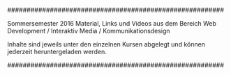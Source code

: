 ########################################################


Sommersemester 2016
Material, Links und Videos aus dem Bereich Web Development / Interaktiv Media / Kommunikationsdesign


Inhalte sind jeweils unter den einzelnen Kursen abgelegt und können jederzeit heruntergeladen werden. 




########################################################